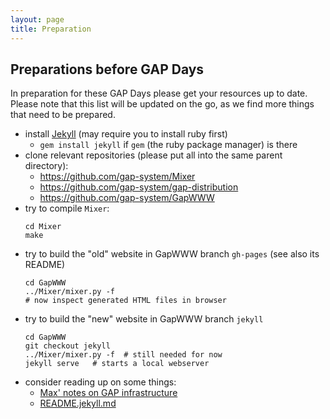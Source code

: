 ```yaml
---
layout: page
title: Preparation
---   
```

## Preparations before GAP Days

In preparation for these GAP Days please get your resources up to date.
Please note that this list will be updated on the go, as we find more things that need to be prepared.

- install [Jekyll](https://jekyllrb.com) (may require you to install ruby first)
    - `gem install jekyll` if `gem` (the ruby package manager) is there
- clone relevant repositories (please put all into the same parent directory):
    - https://github.com/gap-system/Mixer
    - https://github.com/gap-system/gap-distribution
    - https://github.com/gap-system/GapWWW 
- try to compile `Mixer`:
    ```
    cd Mixer
    make
    ```
- try to build the "old" website in GapWWW branch `gh-pages` (see also its README)
    ```
    cd GapWWW
    ../Mixer/mixer.py -f
    # now inspect generated HTML files in browser
    ```
- try to build the "new" website in GapWWW branch `jekyll`
    ```
    cd GapWWW
    git checkout jekyll
    ../Mixer/mixer.py -f  # still needed for now
    jekyll serve   # starts a local webserver
    ```
- consider reading up on some things:
    - [Max' notes on GAP infrastructure](https://hackmd.io/EUtMx_2mRTaIYYlWSaVI6A)
    - [README.jekyll.md](https://github.com/fingolfin/GapWWW/blob/mh/gh-pages/README.jekyll.md)